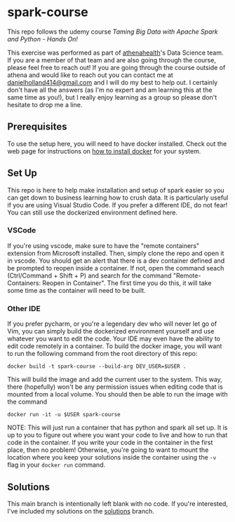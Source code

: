 # spark-course
This repo follows the udemy course _Taming Big Data with Apache Spark and Python - Hands On!_

This exercise was performed as part of
[athenahealth](https://www.athenahealth.com/)'s Data
Science team. If you are a member of that team and are also
going through the course, please feel free to reach out! If you
are going through the course outside of athena and would like
to reach out you can contact me at
[danielholland414@gmail.com](mailto:danielholland414@gmail.com?subject=spark-course)
and I will do my best to help out. I certainly don't have all the
answers (as I'm no expert and am learning this at the same time
as you!), but I really enjoy learning as a group so please don't
hesitate to drop me a line.

## Prerequisites
To use the setup here, you will need to have docker installed.
Check out the web page for instructions on
[how to install docker](https://docs.docker.com/get-docker/)
for your system.

## Set Up
This repo is here to help make installation and setup of spark
easier so you can get down to business learning how to crush
data. It is particularly useful if you are using Visual Studio
Code. If you prefer a different IDE, do not fear! You can still
use the dockerized environment defined here.

### VSCode
If you're using vscode, make sure to have the "remote containers"
extension from Microsoft installed. Then, simply clone the repo
and open it in vscode. You should get an alert that there is a dev
container defined and be prompted to reopen inside a container. If
not, open the command seach (Ctrl/Command + Shift + P) and search
for the command "Remote-Containers: Reopen in Container". The
first time you do this, it will take some time as the container
will need to be built.

### Other IDE
If you prefer pycharm, or you're a legendary dev who will never
let go of Vim, you can simply build the dockerized environment
yourself and use whatever you want to edit the code. Your IDE may
even have the ability to edit code remotely in a container. To
build the docker image, you will want to run the following command
from the root directory of this repo:

    docker build -t spark-course --build-arg DEV_USER=$USER .

This will build the image and add the current user to the system.
This way, there (hopefully) won't be any permission issues when
editing code that is mounted from a local volume. You should then
be able to run the image with the command

    docker run -it -u $USER spark-course

NOTE: This will just run a container that has python and spark all
set up. It is up to you to figure out where you want your code to
live and how to run that code in the container. If you write your
code in the container in the first place, then no problem!
Otherwise, you're going to want to mount the location where you
keep your solutions inside the container using the `-v` flag in
your `docker run` command.

## Solutions
This main branch is intentionally left blank with no code. If
you're interested, I've included my solutions on the
[solutions](https://github.com/dholland42/spark-course/tree/solutions)
branch.